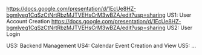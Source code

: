 <https://docs.google.com/presentation/d/1EcUe8HZ-bgmIyeg1CqSzCtNrtRbzMJTVEHsCrM3wBZA/edit?usp=sharing> US1: User Account Creation
<https://docs.google.com/presentation/d/1EcUe8HZ-bgmIyeg1CqSzCtNrtRbzMJTVEHsCrM3wBZA/edit?usp=sharing> US2: User Login
<link to template slide> US3: Backend Management
<https://docs.google.com/presentation/d/1EcUe8HZ-bgmIyeg1CqSzCtNrtRbzMJTVEHsCrM3wBZA/edit?usp=sharing> US4: Calendar Event Creation and View
<link to template slide> US5: …
